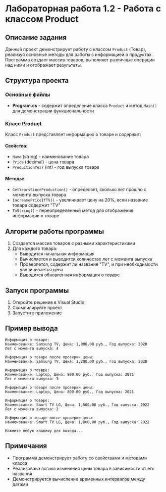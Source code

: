 # Лабораторная работа 1.2 - Работа с классом Product

## Описание задания
Данный проект демонстрирует работу с классом `Product` (Товар), реализуя основные методы для работы с информацией о продуктах. Программа создает массив товаров, выполняет различные операции над ними и отображает результаты.

## Структура проекта

### Основные файлы
- **Program.cs** - содержит определение класса `Product` и метод `Main()` для демонстрации функциональности

### Класс Product
Класс `Product` представляет информацию о товаре и содержит:

#### Свойства:
- `Name` (string) - наименование товара
- `Price` (decimal) - цена товара
- `ProductionYear` (int) - год выпуска товара

#### Методы:
- `GetYearsSinceProduction()` - определяет, сколько лет прошло с момента выпуска товара
- `IncreasePriceIfTV()` - увеличивает цену на 20%, если название товара содержит "TV"
- `ToString()` - переопределенный метод для отображения информации о товаре

## Алгоритм работы программы
1. Создается массив товаров с разными характеристиками
2. Для каждого товара:
   - Выводится начальная информация
   - Вычисляется и выводится количество лет с момента выпуска
   - Проверяется, содержит ли название "TV", и при необходимости увеличивается цена
   - Выводится обновленная информация о товаре

## Запуск программы
1. Откройте решение в Visual Studio
2. Скомпилируйте проект
3. Запустите приложение

## Пример вывода
```
Информация о товаре:
Наименование: Samsung TV, Цена: 1,000.00 руб., Год выпуска: 2020
Лет с момента выпуска: 4

Информация о товаре после проверки цены:
Наименование: Samsung TV, Цена: 1,200.00 руб., Год выпуска: 2020

Информация о товаре:
Наименование: Laptop, Цена: 800.00 руб., Год выпуска: 2021
Лет с момента выпуска: 3

Информация о товаре после проверки цены:
Наименование: Laptop, Цена: 800.00 руб., Год выпуска: 2021

Информация о товаре:
Наименование: Smart TV LG, Цена: 1,500.00 руб., Год выпуска: 2022
Лет с момента выпуска: 2

Информация о товаре после проверки цены:
Наименование: Smart TV LG, Цена: 1,800.00 руб., Год выпуска: 2022

Нажмите любую клавишу для выхода...
```

## Примечания
- Программа демонстрирует работу со свойствами и методами класса
- Реализована логика изменения цены товара в зависимости от его названия
- Демонстрируется вычисление временных интервалов между датами 